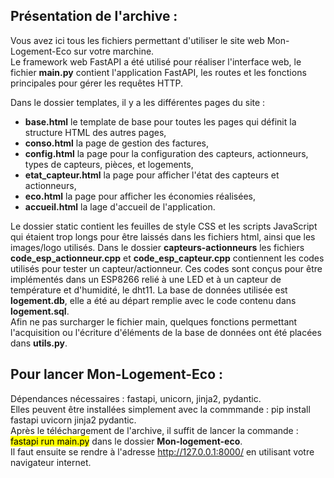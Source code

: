 <h2><b>Présentation de l'archive :</b></h2>

Vous avez ici tous les fichiers permettant d'utiliser le site web Mon-Logement-Eco sur votre marchine.<br>
Le framework web FastAPI a été utilisé pour réaliser l'interface web, le fichier <b>main.py</b> contient l'application FastAPI, les routes et les fonctions principales pour gérer les requêtes HTTP.

<p>Dans le dossier templates, il y a les différentes pages du site :</p>
<ul>
	<li><b>base.html</b> le template de base pour toutes les pages qui définit la structure HTML des autres pages,</li>
	<li><b>conso.html</b> la page de gestion des factures,</li>
	<li><b>config.html</b> la page pour la configuration des capteurs, actionneurs, types de capteurs, pièces, et logements,</li>
	<li><b>etat_capteur.html</b> la page pour afficher l'état des capteurs et actionneurs,</li>
	<li><b>eco.html</b> la page pour afficher les économies réalisées,</li>
	<li><b>accueil.html</b> la lage d'accueil de l'application.</li>
</ul>
Le dossier static contient les feuilles de style CSS et les scripts JavaScript qui étaient trop longs pour être laissés dans les fichiers html, ainsi que les images/logo utilisés.
Dans le dossier <b>capteurs-actionneurs</b> les fichiers <b>code_esp_actionneur.cpp</b> et <b>code_esp_capteur.cpp</b> contiennent les codes utilisés pour tester un capteur/actionneur. 
Ces codes sont conçus pour être implémentés dans un ESP8266 relié à une LED et à un capteur de température et d'humidité, le dht11.
La base de données utilisée est <b>logement.db</b>, elle a été au départ remplie avec le code contenu dans <b>logement.sql</b>.<br>
Afin ne pas surcharger le fichier main, quelques fonctions permettant l'acquisition ou l'écriture d'éléments de la base de données ont été placées dans <b>utils.py</b>.

<h2><b>Pour lancer Mon-Logement-Eco :</b></h2>
Dépendances nécessaires : fastapi, unicorn, jinja2, pydantic.<br>
Elles peuvent être installées simplement avec la commmande : pip install fastapi uvicorn jinja2 pydantic.<br>
Après le téléchargement de l'archive, il suffit de lancer la commande : <mark>fastapi run main.py</mark> dans le dossier <b>Mon-logement-eco</b>.<br>
Il faut ensuite se rendre à l'adresse <a href=http://127.0.0.1:8000/>http://127.0.0.1:8000/</a> en utilisant votre navigateur internet.
